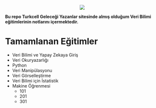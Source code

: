 <p align="center">
  <img 
    src="https://user-images.githubusercontent.com/69314009/170219702-9bbf5aa6-a25a-47e6-a8f1-d988cb6f7b6f.png"
  >
</p>

**Bu repo Turkcell Geleceği Yazanlar sitesinde almış olduğum Veri Bilimi eğitimlerinin notlarını içermektedir.**

# Tamamlanan Eğitimler
- Veri Bilimi ve Yapay Zekaya Giriş
- Veri Okuryazarlığı
- Python
- Veri Manipülasyonu
- Veri Görselleştirme
- Veri Bilimi için İstatistik
- Makine Öğrenmesi
  * 101
  * 201
  * 301